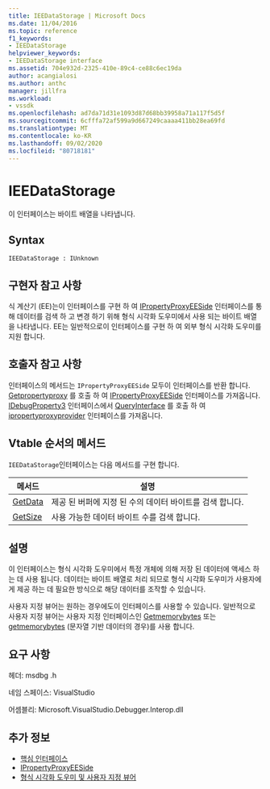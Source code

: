 ```yaml
---
title: IEEDataStorage | Microsoft Docs
ms.date: 11/04/2016
ms.topic: reference
f1_keywords:
- IEEDataStorage
helpviewer_keywords:
- IEEDataStorage interface
ms.assetid: 704e932d-2325-410e-89c4-ce88c6ec19da
author: acangialosi
ms.author: anthc
manager: jillfra
ms.workload:
- vssdk
ms.openlocfilehash: ad7da71d31e1093d87d68bb39958a71a117f5d5f
ms.sourcegitcommit: 6cfffa72af599a9d667249caaaa411bb28ea69fd
ms.translationtype: MT
ms.contentlocale: ko-KR
ms.lasthandoff: 09/02/2020
ms.locfileid: "80718181"
---
```

# <a name="ieedatastorage"></a>IEEDataStorage
이 인터페이스는 바이트 배열을 나타냅니다.

## <a name="syntax"></a>Syntax

```
IEEDataStorage : IUnknown
```

## <a name="notes-for-implementers"></a>구현자 참고 사항
 식 계산기 (EE)는이 인터페이스를 구현 하 여 [IPropertyProxyEESide](../../../extensibility/debugger/reference/ipropertyproxyeeside.md) 인터페이스를 통해 데이터를 검색 하 고 변경 하기 위해 형식 시각화 도우미에서 사용 되는 바이트 배열을 나타냅니다. EE는 일반적으로이 인터페이스를 구현 하 여 외부 형식 시각화 도우미를 지원 합니다.

## <a name="notes-for-callers"></a>호출자 참고 사항
 인터페이스의 메서드는 `IPropertyProxyEESide` 모두이 인터페이스를 반환 합니다. [Getpropertyproxy](../../../extensibility/debugger/reference/ipropertyproxyprovider-getpropertyproxy.md) 를 호출 하 여 [IPropertyProxyEESide](../../../extensibility/debugger/reference/ipropertyproxyeeside.md) 인터페이스를 가져옵니다. [IDebugProperty3](../../../extensibility/debugger/reference/idebugproperty3.md) 인터페이스에서 [QueryInterface](/cpp/atl/queryinterface) 를 호출 하 여 [ipropertyproxyprovider](../../../extensibility/debugger/reference/ipropertyproxyprovider.md) 인터페이스를 가져옵니다.

## <a name="methods-in-vtable-order"></a>Vtable 순서의 메서드
 `IEEDataStorage`인터페이스는 다음 메서드를 구현 합니다.

|메서드|설명|
|------------|-----------------|
|[GetData](../../../extensibility/debugger/reference/ieedatastorage-getdata.md)|제공 된 버퍼에 지정 된 수의 데이터 바이트를 검색 합니다.|
|[GetSize](../../../extensibility/debugger/reference/ieedatastorage-getsize.md)|사용 가능한 데이터 바이트 수를 검색 합니다.|

## <a name="remarks"></a>설명
 이 인터페이스는 형식 시각화 도우미에서 특정 개체에 의해 저장 된 데이터에 액세스 하는 데 사용 됩니다. 데이터는 바이트 배열로 처리 되므로 형식 시각화 도우미가 사용자에 게 제공 하는 데 필요한 방식으로 해당 데이터를 조작할 수 있습니다.

 사용자 지정 뷰어는 원하는 경우에도이 인터페이스를 사용할 수 있습니다. 일반적으로 사용자 지정 뷰어는 사용자 지정 인터페이스인 [Getmemorybytes](../../../extensibility/debugger/reference/idebugproperty2-getmemorybytes.md) 또는 [getmemorybytes](../../../extensibility/debugger/reference/idebugproperty3-getstringchars.md) (문자열 기반 데이터의 경우)를 사용 합니다.

## <a name="requirements"></a>요구 사항
 헤더: msdbg .h

 네임 스페이스: VisualStudio

 어셈블리: Microsoft.VisualStudio.Debugger.Interop.dll

## <a name="see-also"></a>추가 정보
- [핵심 인터페이스](../../../extensibility/debugger/reference/core-interfaces.md)
- [IPropertyProxyEESide](../../../extensibility/debugger/reference/ipropertyproxyeeside.md)
- [형식 시각화 도우미 및 사용자 지정 뷰어](../../../extensibility/debugger/type-visualizer-and-custom-viewer.md)
